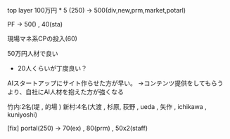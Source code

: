 

top layer
100万円 * 5 (250)
-> 500(div,new,prm,market,potarl)


PF
-> 50() , 40(sta)


現場マネ系CPの投入(60)


50万円人材で良い
 * 20人くらいが丁度良い？




AIスタートアップにサイト作らせた方が早い。
	→コンテンツ提供をしてもらうより、自社にAI人材を抱えた方が強くなる


竹内:2名(堤 , 的場 )
新村:4名(大渡 ,  杉原, 荻野 , ueda , 矢作 , ichikawa , kuniyoshi)


[fix]
portal(250)
-> 70(ex) , 80(prm) , 50x2(staff) 
